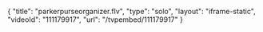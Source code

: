 {
    "title": "parkerpurseorganizer.flv",
    "type": "solo",
    "layout": "iframe-static",
    "videoId": "111179917",
    "url": "\/tvpembed\/111179917"
}